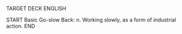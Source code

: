 TARGET DECK
ENGLISH

START
Basic
Go-slow
Back: n. Working slowly, as a form of industrial action.
END
